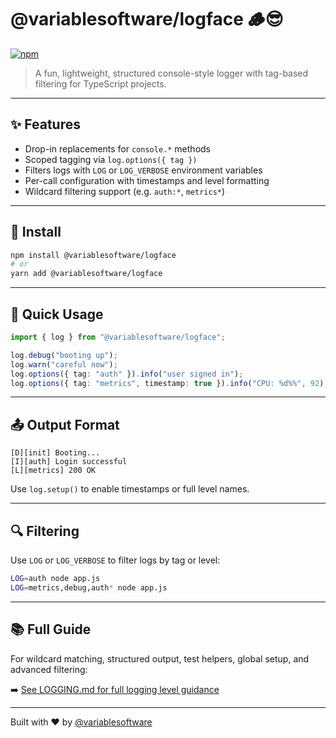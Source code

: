 # @variablesoftware/logface 🪵😎

[![npm](https://img.shields.io/npm/v/@variablesoftware/logface.svg)](https://www.npmjs.com/package/@variablesoftware/logface)

> A fun, lightweight, structured console-style logger with tag-based filtering for TypeScript projects.

---

## ✨ Features

- Drop-in replacements for `console.*` methods
- Scoped tagging via `log.options({ tag })`
- Filters logs with `LOG` or `LOG_VERBOSE` environment variables
- Per-call configuration with timestamps and level formatting
- Wildcard filtering support (e.g. `auth:*`, `metrics*`)

---

## 🚀 Install

```bash
npm install @variablesoftware/logface
# or
yarn add @variablesoftware/logface
```

---

## 🔧 Quick Usage

```ts
import { log } from "@variablesoftware/logface";

log.debug("booting up");
log.warn("careful now");
log.options({ tag: "auth" }).info("user signed in");
log.options({ tag: "metrics", timestamp: true }).info("CPU: %d%%", 92);
```

---

## 📤 Output Format

```text
[D][init] Booting...
[I][auth] Login successful
[L][metrics] 200 OK
```

Use `log.setup()` to enable timestamps or full level names.

---

## 🔍 Filtering

Use `LOG` or `LOG_VERBOSE` to filter logs by tag or level:

```bash
LOG=auth node app.js
LOG=metrics,debug,auth* node app.js
```

---

## 📚 Full Guide

For wildcard matching, structured output, test helpers, global setup, and advanced filtering:

➡️ [See LOGGING.md for full logging level guidance](https://github.com/variablesoftware/logface/blob/main/LOGGING.md)

---

Built with ❤️ by [@variablesoftware](https://github.com/variablesoftware)

